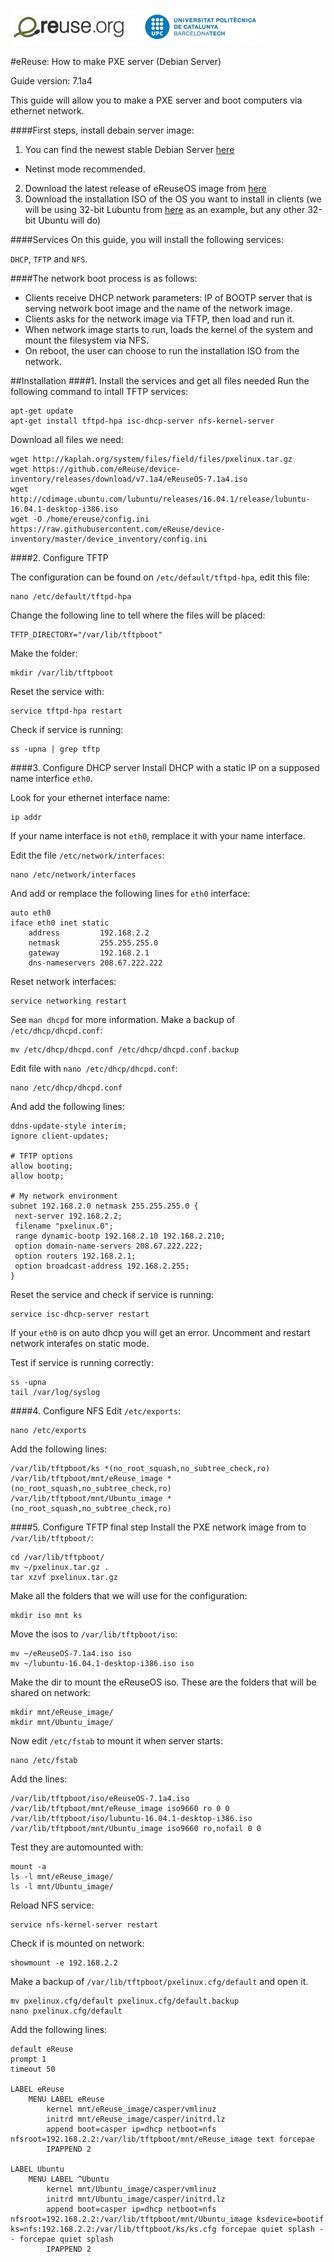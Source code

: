 ![eReuselogo](./images/eReuse_logo_200.png)
![UPClogo](./images/UPC_logo_200.png)

#eReuse: How to make PXE server (Debian Server)

Guide version: 7.1a4

This guide will allow you to make a PXE server and boot computers via ethernet network.

####First steps, install debain server image:
1. You can find the newest stable Debian Server [here](http://debian.xfree.com.ar/debian-cd/current/amd64/iso-cd/)
  - Netinst mode recommended.
2. Download the latest release of eReuseOS image from [here](https://github.com/eReuse/device-inventory/releases/latest)
3. Download the installation ISO of the OS you want to install in clients (we will be using 32-bit Lubuntu from [here](http://cdimage.ubuntu.com/lubuntu/releases/16.04.1/release/) as an example, but any other 32-bit Ubuntu will do)

####Services 
On this guide, you will install the following services:

`DHCP`, `TFTP` and `NFS`.

####The network boot process is as follows:

- Clients receive DHCP network parameters: IP of BOOTP server that is serving network boot image and the name of the network image.
- Clients asks for the network image via TFTP, then load and run it.
- When network image starts to run, loads the kernel of the system and mount the filesystem via NFS.
- On reboot, the user can choose to run the installation ISO from the network.

##Installation
####1. Install the services and get all files needed
Run the following command to intall TFTP services:
```
apt-get update
apt-get install tftpd-hpa isc-dhcp-server nfs-kernel-server
```

Download all files we need:
```
wget http://kaplah.org/system/files/field/files/pxelinux.tar.gz
wget https://github.com/eReuse/device-inventory/releases/download/v7.1a4/eReuseOS-7.1a4.iso
wget http://cdimage.ubuntu.com/lubuntu/releases/16.04.1/release/lubuntu-16.04.1-desktop-i386.iso
wget -O /home/ereuse/config.ini https://raw.githubusercontent.com/eReuse/device-inventory/master/device_inventory/config.ini
```

####2. Configure TFTP


The configuration can be found on `/etc/default/tftpd-hpa`, edit this file:
```
nano /etc/default/tftpd-hpa
```

Change the following line to tell where the files will be placed:
```
TFTP_DIRECTORY="/var/lib/tftpboot"
```

Make the folder:
```
mkdir /var/lib/tftpboot
```

Reset the service with:
```
service tftpd-hpa restart
```

Check if service is running:
```
ss -upna | grep tftp
```

####3. Configure DHCP server
Install DHCP with a static IP on a supposed name interfice `eth0`.

Look for your ethernet interface name:
```
ip addr
```

If your name interface is not `eth0`, remplace it with your name interface.

Edit the file `/etc/network/interfaces`:
```
nano /etc/network/interfaces
```

And add or remplace the following lines for `eth0` interface:
```
auto eth0
iface eth0 inet static
    address         192.168.2.2
    netmask         255.255.255.0
    gateway         192.168.2.1
    dns-nameservers 208.67.222.222
```

Reset network interfaces:
```
service networking restart
```

See `man dhcpd` for more information. 
Make a backup of `/etc/dhcp/dhcpd.conf`:
```
mv /etc/dhcp/dhcpd.conf /etc/dhcp/dhcpd.conf.backup
```

Edit file with `nano /etc/dhcp/dhcpd.conf`:
```
nano /etc/dhcp/dhcpd.conf
```

And add the following lines:
```
ddns-update-style interim;
ignore client-updates;

# TFTP options
allow booting;
allow bootp;

# My network environment
subnet 192.168.2.0 netmask 255.255.255.0 {
 next-server 192.168.2.2;
 filename "pxelinux.0";
 range dynamic-bootp 192.168.2.10 192.168.2.210;
 option domain-name-servers 208.67.222.222;
 option routers 192.168.2.1;
 option broadcast-address 192.168.2.255;
}
```
Reset the service and check if service is running:
```
service isc-dhcp-server restart
```
If your `eth0` is on auto dhcp you will get an error. Uncomment and restart network interafes on static mode.

Test if service is running correctly:
```
ss -upna
tail /var/log/syslog
```
####4. Configure NFS
Edit `/etc/exports`:
```
nano /etc/exports
```

Add the following lines:
```
/var/lib/tftpboot/ks *(no_root_squash,no_subtree_check,ro)
/var/lib/tftpboot/mnt/eReuse_image *(no_root_squash,no_subtree_check,ro)
/var/lib/tftpboot/mnt/Ubuntu_image *(no_root_squash,no_subtree_check,ro)
```

####5. Configure TFTP final step
Install the PXE network image from to `/var/lib/tftpboot/`:
```
cd /var/lib/tftpboot/
mv ~/pxelinux.tar.gz .
tar xzvf pxelinux.tar.gz
```

Make all the folders that we will use for the configuration:
```
mkdir iso mnt ks
```

Move the isos to `/var/lib/tftpboot/iso`:
```
mv ~/eReuseOS-7.1a4.iso iso
mv ~/lubuntu-16.04.1-desktop-i386.iso iso
```

Make the dir to mount the eReuseOS iso. These are the folders that will be shared on network:
```
mkdir mnt/eReuse_image/
mkdir mnt/Ubuntu_image/
```

Now edit `/etc/fstab` to mount it when server starts:
```
nano /etc/fstab
```

Add the lines:
```
/var/lib/tftpboot/iso/eReuseOS-7.1a4.iso /var/lib/tftpboot/mnt/eReuse_image iso9660 ro 0 0
/var/lib/tftpboot/iso/lubuntu-16.04.1-desktop-i386.iso /var/lib/tftpboot/mnt/Ubuntu_image iso9660 ro,nofail 0 0
```

Test they are automounted with:
```
mount -a
ls -l mnt/eReuse_image/
ls -l mnt/Ubuntu_image/
```

Reload NFS service:
```
service nfs-kernel-server restart
```

Check if is mounted on network:
```
showmount -e 192.168.2.2
```

Make a backup of `/var/lib/tftpboot/pxelinux.cfg/default` and open it.
```
mv pxelinux.cfg/default pxelinux.cfg/default.backup
nano pxelinux.cfg/default
```

Add the following lines:
```
default eReuse
prompt 1
timeout 50

LABEL eReuse
    MENU LABEL eReuse
        kernel mnt/eReuse_image/casper/vmlinuz
        initrd mnt/eReuse_image/casper/initrd.lz
        append boot=casper ip=dhcp netboot=nfs nfsroot=192.168.2.2:/var/lib/tftpboot/mnt/eReuse_image text forcepae
        IPAPPEND 2

LABEL Ubuntu
    MENU LABEL ^Ubuntu
        kernel mnt/Ubuntu_image/casper/vmlinuz
        initrd mnt/Ubuntu_image/casper/initrd.lz
        append boot=casper ip=dhcp netboot=nfs nfsroot=192.168.2.2:/var/lib/tftpboot/mnt/Ubuntu_image ksdevice=bootif ks=nfs:192.168.2.2:/var/lib/tftpboot/ks/ks.cfg forcepae quiet splash -- forcepae quiet splash
        IPAPPEND 2
```
